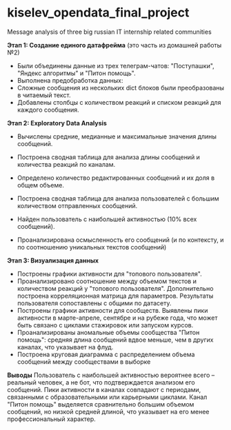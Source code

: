 # kiselev_opendata_final_project
Message analysis of three big russian IT internship related communities

**Этап 1: Создание единого датафрейма** (это часть из домашней работы №2)
- Были объединены данные из трех телеграм-чатов: "Поступашки", "Яндекс алгоритмы" и "Питон помощь".
- Выполнена предобработка данных:
- Cложные сообщения из нескольких dict блоков были преобразованы в читаемый текст.
- Добавлены столбцы с количеством реакций и списком реакций для каждого сообщения.


**Этап 2: Exploratory Data Analysis**
- Вычислены средние, медианные и максимальные значения длины сообщений.
- Построена сводная таблица для анализа длины сообщений и количества реакций по каналам.
- Определено количество редактированных сообщений и их доля в общем объеме.

- Построена сводная таблица для анализа пользователей с большим количеством отправленных сообщений.
- Найден пользователь с наибольшей активностью (10% всех сообщений).
- Проанализирована осмысленность его сообщений (и по контексту, и по соотношению уникальных текстов сообщений)


**Этап 3: Визуализация данных**
- Построены графики активности для "топового пользователя".
- Проанализировано соотношение между объемом текстов и количеством реакций у "топового пользователя". Дополнительно построена корреляционная матрица для параметров. Результаты пользователя сопоставлены с общими по датасету. 
- Построены графики активности для сообществ. Выявлены пики активности в марте-апреле, сентябре и на рубеже года, что может быть связано с циклами стажировок или запуском курсов.
- Проанализированы аномальные объемы сообщества "Питон помощь": средняя длина сообщений вдвое меньше, чем в других каналах, что указывает на флуд.
- Построена круговая диаграмма с распределением объема сообщений между сообществами в выборке


**Выводы**
Пользователь с наибольшей активностью вероятнее всего – реальный человек, а не бот, что подтверждается анализом его сообщений.
Пики активности в каналах совпадают с периодами, связанными с образовательными или карьерными циклами.
Канал "Питон помощь" выделяется сравнительно большим объемом сообщений, но низкой средней длиной, что указывает на его менее профессиональный характер.
